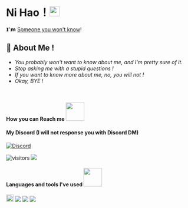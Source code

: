 # **Ni Hao**！<img src="https://user-images.githubusercontent.com/5679180/79618120-0daffb80-80be-11ea-819e-d2b0fa904d07.gif" width="27px"> 

𝗜'𝗺 [Someone you won't know](https://instagram.com/_Miichxael)!

## 🧐 About Me !

- *You probably won't want to know about me, and I'm pretty sure of it.*
- *Stop asking me with a stupid questions !*
- *If you want to know more about me, no, you will not !*
- *Okay, BYE !*  
<br>

#### How you can Reach me <img src="https://media0.giphy.com/media/jqNPzdTTxQfOgOqpO4/source.gif" width="50"></h2>

#### My Discord (I will not response you with Discord DM)
[![Discord](https://discord.c99.nl/widget/theme-3/388632658797658113.png)](https://discord.com/users/388632658797658113)

![visitors](https://visitor-badge.laobi.icu/badge?page_id=Miichxael)
<img src="https://img.shields.io/badge/-__miichxael-purple?style=flat-square&logo=instagram&logoColor=white&link=https://www.instagram.com/_miichxael/"/>
 
#### Languages and tools I've used <img src="https://media.giphy.com/media/VgCDAzcKvsR6OM0uWg/giphy.gif" width="50"></h2>
<img src="https://cdn.discordapp.com/attachments/740865034887888996/740865173065170994/logo-square.png" width="20" alt="discord.js" /></a>
<img src="https://img.shields.io/badge/-JavaScript-black?style=flat-square&logo=javascript"/>
<img src="https://img.shields.io/badge/-Nodejs-black?style=flat-square&logo=Node.js"/>
<img src="https://img.shields.io/badge/-Vercel-ffffff?style=flat-square&logo=vercel&logoColor=black"/>

